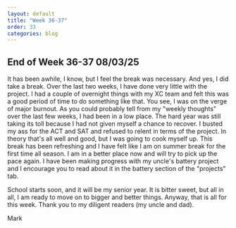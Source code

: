 ```yaml
---
layout: default
title: "Week 36-37"
order: 33
categories: blog
---
```

## End of Week 36-37 08/03/25
It has been awhile, I know, but I feel the break was necessary. And yes, I did take a break. Over the last two weeks, I have done very little with the project. I had a couple of overnight things with my XC team and felt this was a good period of time to do something like that. You see, I was on the verge of major burnout. As you could probably tell from my "weekly thoughts" over the last few weeks, I had been in a low place. The hard year was still taking its toll because I had not given myself a chance to recover. I busted my ass for the ACT and SAT and refused to relent in terms of the project. In theory that's all well and good, but I was going to cook myself up. This break has been refreshing and I have felt like I am on summer break for the first time all season. I am in a better place now and will try to pick up the pace again. I have been making progress with my uncle's battery project and I encourage you to read about it in the battery section of the "projects" tab.

School starts soon, and it will be my senior year. It is bitter sweet, but all in all, I am ready to move on to bigger and better things. Anyway, that is all for this week. Thank you to my diligent readers (my uncle and dad).

Mark